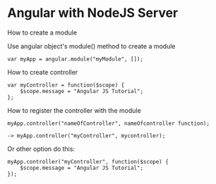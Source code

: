 # Angular with NodeJS Server

How to create a module

Use angular object's module() method to create a module

	var myApp = angular.module("myModule", []);

How to create controller

	var myController = function($scope) {
		$scope.message = "Angular JS Tutorial";
	};

How to register the controller with the module

	myApp.controller("nameOfController", nameOfcontroller function);
	
	-> myApp.controller("myController", mycontroller);

Or other option do this:

	myApp.controller("myController", function($scope) {
		$scope.message = "Angular JS Tutorial";
	});	

	





